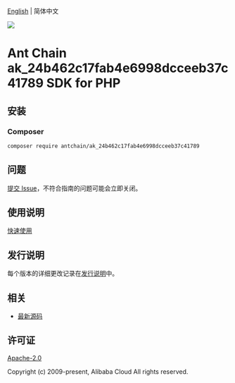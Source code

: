 [English](README.md) | 简体中文

![](https://aliyunsdk-pages.alicdn.com/icons/AlibabaCloud.svg)

# Ant Chain ak_24b462c17fab4e6998dcceeb37c41789 SDK for PHP

## 安装

### Composer

```bash
composer require antchain/ak_24b462c17fab4e6998dcceeb37c41789
```

## 问题

[提交 Issue](https://github.com/alipay/antchain-openapi-prod-sdk/issues/new)，不符合指南的问题可能会立即关闭。

## 使用说明

[快速使用](https://github.com/alipay/antchain-openapi-prod-sdk)

## 发行说明

每个版本的详细更改记录在[发行说明](./ChangeLog.txt)中。

## 相关

* [最新源码](https://github.com/antchain-openapi-sdk-php)

## 许可证

[Apache-2.0](http://www.apache.org/licenses/LICENSE-2.0)

Copyright (c) 2009-present, Alibaba Cloud All rights reserved.
